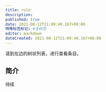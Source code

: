```yaml
---
title: rule
description:
published: true
date: 2021-08-12T21:09:40.167+08:00
特殊标签标记: #无标签
editor: markdown
dateCreated: 2021-08-12T21:09:40.167+08:00
---
```


请到左边的树状列表，进行查看条目。

## 简介

待续
